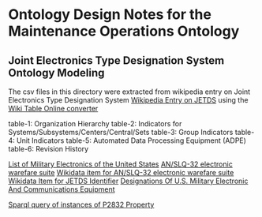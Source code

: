 # Ontology Design Notes for the Maintenance Operations Ontology

## Joint Electronics Type Designation System Ontology Modeling

The csv files in this directory were extracted from wikipedia entry on Joint Electronics Type Designation System [Wikipedia Entry on JETDS](https://en.wikipedia.org/wiki/Joint_Electronics_Type_Designation_System) using the [Wiki Table Online converter](https://wikitable2csv.ggor.de)

table-1: Organization Hierarchy
table-2: Indicators for Systems/Subsystems/Centers/Central/Sets
table-3: Group Indicators
table-4: Unit Indicators
table-5: Automated Data Processing Equipment (ADPE)
table-6: Revision History

[List of Military Electronics of the United States](https://en.wikipedia.org/wiki/List_of_military_electronics_of_the_United_States)
[AN/SLQ-32 electronic warefare suite](https://en.wikipedia.org/wiki/AN/SLQ-32_electronic_warfare_suite)
[Wikidata item for AN/SLQ-32 electronic warefare suite](https://www.wikidata.org/wiki/Q822966)
[Wikidata Item for JETDS Identifier](https://www.wikidata.org/wiki/Property:P2832)
[Designations Of U.S. Military Electronic And Communications Equipment](http://www.designation-systems.net/usmilav/electronics.html)

[Sparql query of instances of P2832 Property](https://w.wiki/5Qz6)
